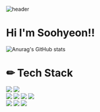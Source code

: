![header](https://capsule-render.vercel.app/api?type=waving&color=gradient&height=300&section=header&text=Soohyeon%20Hwang&fontSize=90&animation=fadeIn&fontAlignY=38&desc=Welcome%20to%20my%20github%20profile&descAlignY=51&descAlign=62)

# Hi I'm Soohyeon!!

![Anurag's GitHub stats](https://github-readme-stats.vercel.app/api?username=Soohyeon02&show_icons=true&theme=graywhite)

# ✏ Tech Stack
<img src="https://img.shields.io/badge/java-007396?style=flat-square&logo=java&logoColor=white" />  <img src="https://img.shields.io/badge/C-A8B9CC?style=flat-square&logo=C&logoColor=white"/>
<br>
<img src="https://img.shields.io/badge/html5-E34F26?style=flat-square&logo=html5&logoColor=white" />  <img src="https://img.shields.io/badge/CSS3-1572B6?style=flat-square&logo=css3&logoColor=white" />  <img src="https://img.shields.io/badge/JavaScript-F7DF1E?style=flat-square&logo=JavaScript&logoColor=white" />  <img src="https://img.shields.io/badge/TypeScript-3178C6?style=flat-square&logo=TypeScript&logoColor=white" />
<br>
<img src="https://img.shields.io/badge/React-61DAFB?style=flat-square&logo=React&logoColor=black" />  <img src="https://img.shields.io/badge/React Native-61DAFB?style=flat-square&logo=React&logoColor=black" />  <img src="https://img.shields.io/badge/flutter-02569B?style=flat-square&logo=flutter&logoColor=white" />
